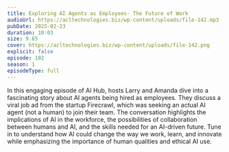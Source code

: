 ```yaml
---
title: Exploring AI Agents as Employees- The Future of Work 
audioUrl: https://acltechnologies.biz/wp-content/uploads/file-142.mp3
pubDate: 2025-02-23
duration: 10:03
size: 9.65
cover: https://acltechnologies.biz/wp-content/uploads/file-142.png
explicit: false
episode: 102
season: 1
episodeType: full
---
```

In this engaging episode of AI Hub, hosts Larry and Amanda dive into a fascinating story about AI agents being hired as employees. They discuss a viral job ad from the startup Firecrawl, which was seeking an actual AI agent (not a human) to join their team. The conversation highlights the implications of AI in the workforce, the possibilities of collaboration between humans and AI, and the skills needed for an AI-driven future. Tune in to understand how AI could change the way we work, learn, and innovate while emphasizing the importance of human qualities and ethical AI use.